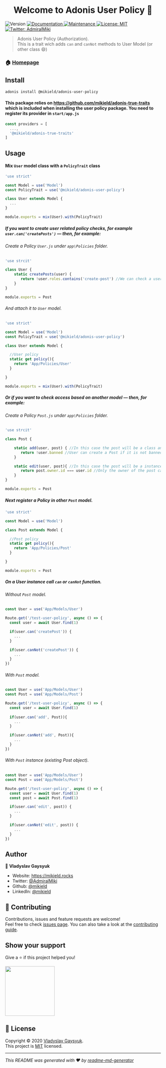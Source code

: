 <h1 align="center">Welcome to Adonis User Policy 👋</h1>
<p>
  <img alt="Version" src="https://img.shields.io/badge/version-0.1.0-blue.svg?cacheSeconds=2592000" />
  <a href="https://github.com/mikield/adonis-user-policy#readme" target="_blank">
    <img alt="Documentation" src="https://img.shields.io/badge/documentation-yes-brightgreen.svg" />
  </a>
  <a href="https://github.com/mikield/adonis-user-policy/graphs/commit-activity" target="_blank">
    <img alt="Maintenance" src="https://img.shields.io/badge/Maintained%3F-yes-green.svg" />
  </a>
  <a href="https://github.com/mikield/adonis-user-policy/blob/master/LICENSE" target="_blank">
    <img alt="License: MIT" src="https://img.shields.io/github/license/mikield/Adonis User Policy" />
  </a>
  <a href="https://twitter.com/AdmiralMiki" target="_blank">
    <img alt="Twitter: AdmiralMiki" src="https://img.shields.io/twitter/follow/AdmiralMiki.svg?style=social" />
  </a>
</p>

> Adonis User Policy (Authorization). <br> This is a trait wich adds `can` and `canNot` methods to User Model (or other class :smile:)

### 🏠 [Homepage](https://github.com/mikield/adonis-user-policy#readme)

## Install

```sh
adonis install @mikield/adonis-user-policy
```

#### This package relies on https://github.com/mikield/adonis-true-traits which is included when installing the user policy package. You need to register its provider in `start/app.js`

```js
const providers = [
  ...,
  '@mikield/adonis-true-traits'
]
```

## Usage

#### Mix `User` model class with a `PolicyTrait` class

```js
'use strict'

const Model = use('Model')
const PolicyTrait = use('@mikield/adonis-user-policy')

class User extends Model {
  ...
}

module.exports = mix(User).with(PolicyTrait)
```

##### If you want to create user related policy checks, for example `user.can('createPosts')` — then, for example:

###### Create a Policy `User.js` under `app\Policies` folder.

```js
'use strcit'

class User {
    static createPosts(user) {
       return !user.roles.contains('create-post') //We can check a user role for example
    }
}

module.exports = Post
```
###### And attach it to `User` model.

```js
'use strict'

const Model = use('Model')
const PolicyTrait = use('@mikield/adonis-user-policy')

class User extends Model {

  //User policy
  static get policy(){
    return 'App/Policies/User'
  }

}

module.exports = mix(User).with(PolicyTrait)
```

##### Or if you want to check access based on another model — then, for example:

###### Create a Policy `Post.js` under `app\Policies` folder.

```js
'use strcit'

class Post {

    static add(user, post) { //In this case the post will be a class and not a instance
       return !user.banned //User can create a Post if it is not banned
    }

    static edit(user, post){ //In this case the post will be a instance and not a class
       return post.owner.id === user.id //Only the owner of the post can edit the post
    }
}

module.exports = Post
```

##### Next register a Policy in other `Post` model.

```js
'use strict'

const Model = use('Model')

class Post extends Model {

  //Post policy
  static get policy(){
    return 'App/Policies/Post'
  }

}

module.exports = Post
```


##### On a User instance call `can` or `canNot` function.

###### Without `Post` model.

```js
const User = use('App/Models/User')

Route.get('/test-user-policy', async () => {
  const user = await User.find(1)

  if(user.can('createPost')) {
    ...
  }

  if(user.canNot('createPost')) {
    ...
  }
})

```

###### With `Post` model.

```js
const User = use('App/Models/User')
const Post = use('App/Models/Post')

Route.get('/test-user-policy', async () => {
  const user = await User.find(1)
  
  if(user.can('add', Post)){
    ...
  }

  if(user.canNot('add', Post)){
    ...
  }
})

```

###### With `Post` instance (existing Post object).

```js
const User = use('App/Models/User')
const Post = use('App/Models/Post')

Route.get('/test-user-policy', async () => {
  const user = await User.find(1)
  const post = await Post.find(1)

  if(user.can('edit', post)) {
    ...
  }

  if(user.canNot('edit', post)) {
    ...
  }
})

```


## Author

👤 **Vladyslav Gaysyuk**

* Website: https://mikield.rocks
* Twitter: [@AdmiralMiki](https://twitter.com/AdmiralMiki)
* Github: [@mikield](https://github.com/mikield)
* LinkedIn: [@mikield](https://linkedin.com/in/mikield)

## 🤝 Contributing

Contributions, issues and feature requests are welcome!<br />Feel free to check [issues page](https://github.com/mikield/adonis-user-policy/issues). You can also take a look at the [contributing guide](https://github.com/mikield/adonis-user-policy/blob/master/CONTRIBUTING.md).

## Show your support

Give a ⭐️ if this project helped you!

<a href="https://www.patreon.com/mikield">
  <img src="https://c5.patreon.com/external/logo/become_a_patron_button@2x.png" width="160">
</a>

## 📝 License

Copyright © 2020 [Vladyslav Gaysyuk](https://github.com/mikield).<br />
This project is [MIT](https://github.com/mikield/adonis-user-policy/blob/master/LICENSE) licensed.

***
_This README was generated with ❤️ by [readme-md-generator](https://github.com/kefranabg/readme-md-generator)_